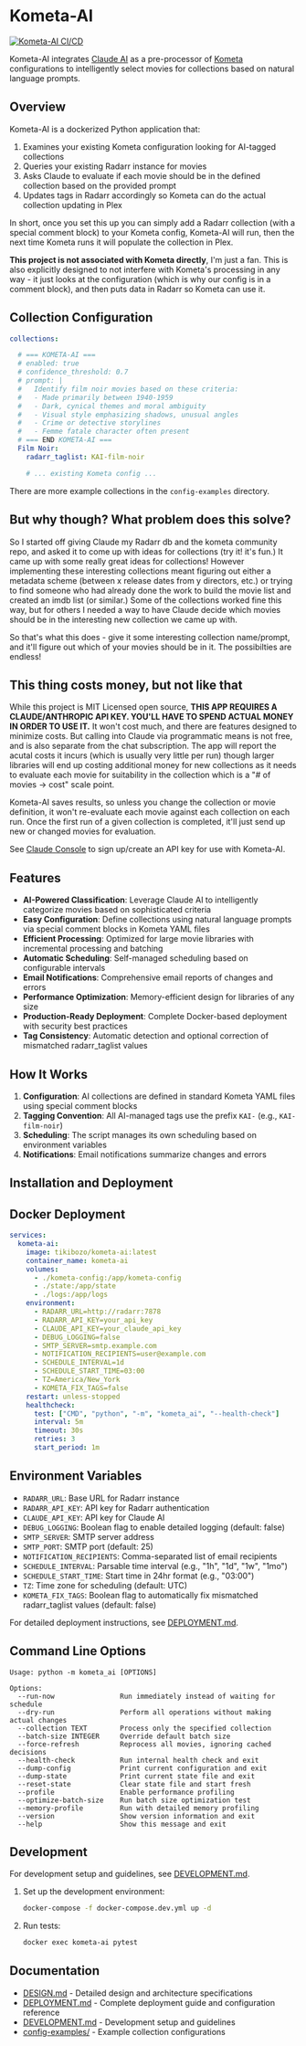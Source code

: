 # Kometa-AI
[![Kometa-AI CI/CD](https://github.com/tikibozo/kometa-ai/actions/workflows/kometa-ci-cd.yml/badge.svg?branch=main)](https://github.com/tikibozo/kometa-ai/actions/workflows/kometa-ci-cd.yml)

Kometa-AI integrates [Claude AI](https://claude.ai) as a pre-processor of [Kometa](https://kometa.wiki/) configurations to intelligently select movies for collections based on natural language prompts.

## Overview

Kometa-AI is a dockerized Python application that:
1. Examines your existing Kometa configuration looking for AI-tagged collections
2. Queries your existing Radarr instance for movies
3. Asks Claude to evaluate if each movie should be in the defined collection based on the provided prompt
4. Updates tags in Radarr accordingly so Kometa can do the actual collection updating in Plex

In short, once you set this up you can simply add a Radarr collection (with a special comment block) to your Kometa config, Kometa-AI will run, then the next time Kometa runs it will populate the collection in Plex. 

**This project is not associated with Kometa directly**, I'm just a fan. This is also explicitly designed to not interfere with Kometa's processing in any way - it just looks at the configuration (which is why our config is in a comment block), and then puts data in Radarr so Kometa can use it.

## Collection Configuration
```yaml
collections:

  # === KOMETA-AI ===
  # enabled: true
  # confidence_threshold: 0.7
  # prompt: |
  #   Identify film noir movies based on these criteria:
  #   - Made primarily between 1940-1959
  #   - Dark, cynical themes and moral ambiguity
  #   - Visual style emphasizing shadows, unusual angles
  #   - Crime or detective storylines
  #   - Femme fatale character often present
  # === END KOMETA-AI ===
  Film Noir:
    radarr_taglist: KAI-film-noir

    # ... existing Kometa config ...
```

There are more example collections in the `config-examples` directory.

## But why though? What problem does this solve?
So I started off giving Claude my Radarr db and the kometa community repo, and asked it to come up with ideas for collections (try it! it's fun.) It came up with some really great ideas for collections! However implementing these interesting collections meant figuring out either a metadata scheme (between x release dates from y directors, etc.) or trying to find someone who had already done the work to build the movie list and created an imdb list (or similar.) Some of the collections worked fine this way, but for others I needed a way to have Claude decide which movies should be in the interesting new collection we came up with. 

So that's what this does - give it some interesting collection name/prompt, and it'll figure out which of your movies should be in it. The possibilties are endless!

## This thing costs money, but not like that
While this project is MIT Licensed open source, **THIS APP REQUIRES A CLAUDE/ANTHROPIC API KEY. YOU'LL HAVE TO SPEND ACTUAL MONEY IN ORDER TO USE IT.** It won't cost much, and there are features designed to minimize costs. But calling into Claude via programmatic means is not free, and is also separate from the chat subscription. The app will report the acutal costs it incurs (which is usually very little per run) though larger libraries will end up costing additional money for new collections as it needs to evaluate each movie for suitability in the collection which is a "# of movies -> cost" scale point. 

Kometa-AI saves results, so unless you change the collection or movie definition, it won't re-evaluate each movie against each collection on each run. Once the first run of a given collection is completed, it'll just send up new or changed movies for evaluation. 

See [Claude Console](https://console.anthropic.com/settings/keys) to sign up/create an API key for use with Kometa-AI.

## Features

- **AI-Powered Classification**: Leverage Claude AI to intelligently categorize movies based on sophisticated criteria
- **Easy Configuration**: Define collections using natural language prompts via special comment blocks in Kometa YAML files
- **Efficient Processing**: Optimized for large movie libraries with incremental processing and batching
- **Automatic Scheduling**: Self-managed scheduling based on configurable intervals
- **Email Notifications**: Comprehensive email reports of changes and errors
- **Performance Optimization**: Memory-efficient design for libraries of any size
- **Production-Ready Deployment**: Complete Docker-based deployment with security best practices
- **Tag Consistency**: Automatic detection and optional correction of mismatched radarr_taglist values

## How It Works

1. **Configuration**: AI collections are defined in standard Kometa YAML files using special comment blocks
2. **Tagging Convention**: All AI-managed tags use the prefix `KAI-` (e.g., `KAI-film-noir`)
3. **Scheduling**: The script manages its own scheduling based on environment variables
4. **Notifications**: Email notifications summarize changes and errors

## Installation and Deployment

## Docker Deployment

```yaml
services:
  kometa-ai:
    image: tikibozo/kometa-ai:latest
    container_name: kometa-ai
    volumes:
      - ./kometa-config:/app/kometa-config
      - ./state:/app/state
      - ./logs:/app/logs
    environment:
      - RADARR_URL=http://radarr:7878
      - RADARR_API_KEY=your_api_key
      - CLAUDE_API_KEY=your_claude_api_key
      - DEBUG_LOGGING=false
      - SMTP_SERVER=smtp.example.com
      - NOTIFICATION_RECIPIENTS=user@example.com
      - SCHEDULE_INTERVAL=1d
      - SCHEDULE_START_TIME=03:00
      - TZ=America/New_York
      - KOMETA_FIX_TAGS=false
    restart: unless-stopped
    healthcheck:
      test: ["CMD", "python", "-m", "kometa_ai", "--health-check"]
      interval: 5m
      timeout: 30s
      retries: 3
      start_period: 1m
```

## Environment Variables

- `RADARR_URL`: Base URL for Radarr instance
- `RADARR_API_KEY`: API key for Radarr authentication
- `CLAUDE_API_KEY`: API key for Claude AI
- `DEBUG_LOGGING`: Boolean flag to enable detailed logging (default: false)
- `SMTP_SERVER`: SMTP server address
- `SMTP_PORT`: SMTP port (default: 25)
- `NOTIFICATION_RECIPIENTS`: Comma-separated list of email recipients
- `SCHEDULE_INTERVAL`: Parsable time interval (e.g., "1h", "1d", "1w", "1mo")
- `SCHEDULE_START_TIME`: Start time in 24hr format (e.g., "03:00")
- `TZ`: Time zone for scheduling (default: UTC)
- `KOMETA_FIX_TAGS`: Boolean flag to automatically fix mismatched radarr_taglist values (default: false)

For detailed deployment instructions, see [DEPLOYMENT.md](DEPLOYMENT.md).

## Command Line Options

```
Usage: python -m kometa_ai [OPTIONS]

Options:
  --run-now                Run immediately instead of waiting for schedule
  --dry-run                Perform all operations without making actual changes
  --collection TEXT        Process only the specified collection
  --batch-size INTEGER     Override default batch size
  --force-refresh          Reprocess all movies, ignoring cached decisions
  --health-check           Run internal health check and exit
  --dump-config            Print current configuration and exit
  --dump-state             Print current state file and exit
  --reset-state            Clear state file and start fresh
  --profile                Enable performance profiling
  --optimize-batch-size    Run batch size optimization test
  --memory-profile         Run with detailed memory profiling
  --version                Show version information and exit
  --help                   Show this message and exit
```

## Development

For development setup and guidelines, see [DEVELOPMENT.md](DEVELOPMENT.md).

1. Set up the development environment:
   ```bash
   docker-compose -f docker-compose.dev.yml up -d
   ```
2. Run tests:
   ```bash
   docker exec kometa-ai pytest
   ```

## Documentation

- [DESIGN.md](DESIGN.md) - Detailed design and architecture specifications
- [DEPLOYMENT.md](DEPLOYMENT.md) - Complete deployment guide and configuration reference
- [DEVELOPMENT.md](DEVELOPMENT.md) - Development setup and guidelines
- [config-examples/](config-examples/) - Example collection configurations